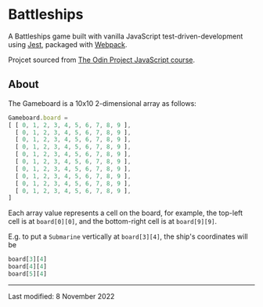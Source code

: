 # Battleships

A Battleships game built with vanilla JavaScript test-driven-development using [Jest](https://jestjs.io/), packaged with [Webpack](https://webpack.js.org/).


Projcet sourced from [The Odin Project JavaScript course](https://www.theodinproject.com/lessons/node-path-javascript-battleship).

## About

The Gameboard is a 10x10 2-dimensional array as follows:

```javascript
Gameboard.board = 
[ [ 0, 1, 2, 3, 4, 5, 6, 7, 8, 9 ],
  [ 0, 1, 2, 3, 4, 5, 6, 7, 8, 9 ],
  [ 0, 1, 2, 3, 4, 5, 6, 7, 8, 9 ],
  [ 0, 1, 2, 3, 4, 5, 6, 7, 8, 9 ],
  [ 0, 1, 2, 3, 4, 5, 6, 7, 8, 9 ],
  [ 0, 1, 2, 3, 4, 5, 6, 7, 8, 9 ],
  [ 0, 1, 2, 3, 4, 5, 6, 7, 8, 9 ],
  [ 0, 1, 2, 3, 4, 5, 6, 7, 8, 9 ],
  [ 0, 1, 2, 3, 4, 5, 6, 7, 8, 9 ],
  [ 0, 1, 2, 3, 4, 5, 6, 7, 8, 9 ],
]
```
Each array value represents a cell on the board, for example, the top-left cell is at `board[0][0]`, and the bottom-right cell is at `board[9][9]`.

E.g. to put a `Submarine` vertically at `board[3][4]`, the ship's coordinates will be

```javascript
board[3][4]
board[4][4]
board[5][4]
```
---

Last modified: 8 November 2022
